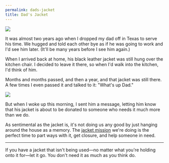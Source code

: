 ```yaml
---
permalink: dads-jacket
title: Dad's Jacket
---
```


![][image-1]

It was almost two years ago when I dropped my dad off in Texas to serve his time. We hugged and told each other bye as if he was going to work and I'd see him later. (It'll be many years before I see him again.)

When I arrived back at home, his black leather jacket was still hung over the kitchen chair. I decided to leave it there, so when I'd walk into the kitchen, I'd think of him.

Months and months passed, and then a year, and that jacket was still there. A few times I even passed it and talked to it: "What's up Dad."

![][image-2]

But when I woke up this morning, I sent him a message, letting him know that his jacket is about to be donated to someone who needs it much more than we do.

As sentimental as the jacket is, it's not doing us any good by just hanging around the house as a memory. The [jacket mission][1] we're doing is the perfect time to part ways with it, get closure, and help someone in need.

- - -

If you have a jacket that isn't being used—no matter what you're holding onto it for—let it go. You don't need it as much as you think do.

[1]:	/jackets

[image-1]:	https://dl.dropboxusercontent.com/s/yyvd347hy1mh5ms/IMG_1393-2.jpeg
[image-2]:	https://dl.dropboxusercontent.com/s/mmb83zsadvd683x/IMG_1392.jpeg